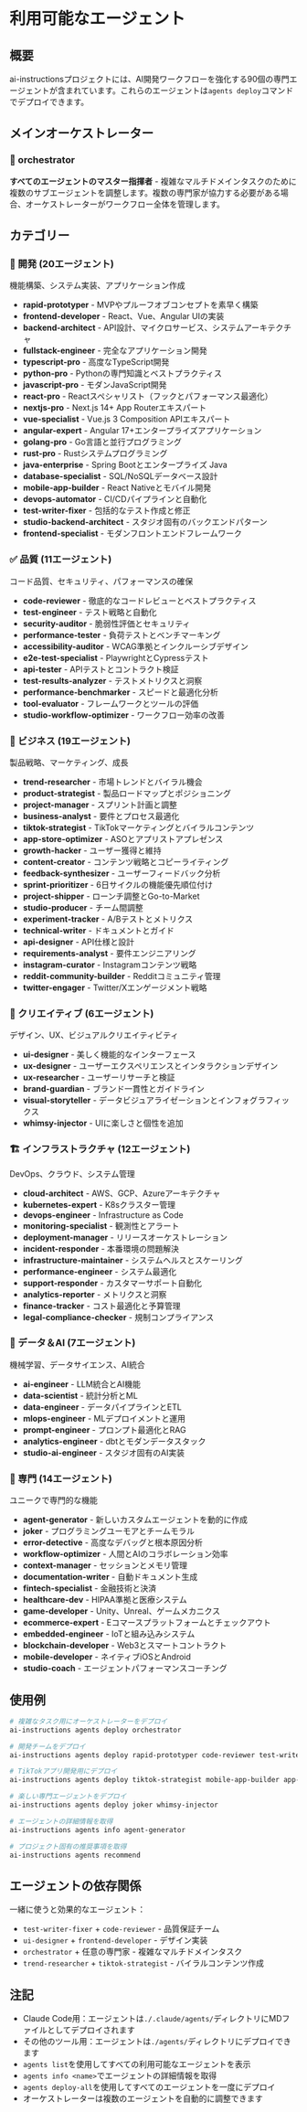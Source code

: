 # 利用可能なエージェント

## 概要

ai-instructionsプロジェクトには、AI開発ワークフローを強化する90個の専門エージェントが含まれています。これらのエージェントは`agents deploy`コマンドでデプロイできます。

## メインオーケストレーター

### 🌈 orchestrator
**すべてのエージェントのマスター指揮者** - 複雑なマルチドメインタスクのために複数のサブエージェントを調整します。複数の専門家が協力する必要がある場合、オーケストレーターがワークフロー全体を管理します。

## カテゴリー

### 🚀 開発 (20エージェント)
機能構築、システム実装、アプリケーション作成

- **rapid-prototyper** - MVPやプルーフオブコンセプトを素早く構築
- **frontend-developer** - React、Vue、Angular UIの実装
- **backend-architect** - API設計、マイクロサービス、システムアーキテクチャ
- **fullstack-engineer** - 完全なアプリケーション開発
- **typescript-pro** - 高度なTypeScript開発
- **python-pro** - Pythonの専門知識とベストプラクティス
- **javascript-pro** - モダンJavaScript開発
- **react-pro** - Reactスペシャリスト（フックとパフォーマンス最適化）
- **nextjs-pro** - Next.js 14+ App Routerエキスパート
- **vue-specialist** - Vue.js 3 Composition APIエキスパート
- **angular-expert** - Angular 17+エンタープライズアプリケーション
- **golang-pro** - Go言語と並行プログラミング
- **rust-pro** - Rustシステムプログラミング
- **java-enterprise** - Spring Bootとエンタープライズ Java
- **database-specialist** - SQL/NoSQLデータベース設計
- **mobile-app-builder** - React Nativeとモバイル開発
- **devops-automator** - CI/CDパイプラインと自動化
- **test-writer-fixer** - 包括的なテスト作成と修正
- **studio-backend-architect** - スタジオ固有のバックエンドパターン
- **frontend-specialist** - モダンフロントエンドフレームワーク

### ✅ 品質 (11エージェント)
コード品質、セキュリティ、パフォーマンスの確保

- **code-reviewer** - 徹底的なコードレビューとベストプラクティス
- **test-engineer** - テスト戦略と自動化
- **security-auditor** - 脆弱性評価とセキュリティ
- **performance-tester** - 負荷テストとベンチマーキング
- **accessibility-auditor** - WCAG準拠とインクルーシブデザイン
- **e2e-test-specialist** - PlaywrightとCypressテスト
- **api-tester** - APIテストとコントラクト検証
- **test-results-analyzer** - テストメトリクスと洞察
- **performance-benchmarker** - スピードと最適化分析
- **tool-evaluator** - フレームワークとツールの評価
- **studio-workflow-optimizer** - ワークフロー効率の改善

### 💼 ビジネス (19エージェント)
製品戦略、マーケティング、成長

- **trend-researcher** - 市場トレンドとバイラル機会
- **product-strategist** - 製品ロードマップとポジショニング
- **project-manager** - スプリント計画と調整
- **business-analyst** - 要件とプロセス最適化
- **tiktok-strategist** - TikTokマーケティングとバイラルコンテンツ
- **app-store-optimizer** - ASOとアプリストアプレゼンス
- **growth-hacker** - ユーザー獲得と維持
- **content-creator** - コンテンツ戦略とコピーライティング
- **feedback-synthesizer** - ユーザーフィードバック分析
- **sprint-prioritizer** - 6日サイクルの機能優先順位付け
- **project-shipper** - ローンチ調整とGo-to-Market
- **studio-producer** - チーム間調整
- **experiment-tracker** - A/Bテストとメトリクス
- **technical-writer** - ドキュメントとガイド
- **api-designer** - API仕様と設計
- **requirements-analyst** - 要件エンジニアリング
- **instagram-curator** - Instagramコンテンツ戦略
- **reddit-community-builder** - Redditコミュニティ管理
- **twitter-engager** - Twitter/Xエンゲージメント戦略

### 🎨 クリエイティブ (6エージェント)
デザイン、UX、ビジュアルクリエイティビティ

- **ui-designer** - 美しく機能的なインターフェース
- **ux-designer** - ユーザーエクスペリエンスとインタラクションデザイン
- **ux-researcher** - ユーザーリサーチと検証
- **brand-guardian** - ブランド一貫性とガイドライン
- **visual-storyteller** - データビジュアライゼーションとインフォグラフィックス
- **whimsy-injector** - UIに楽しさと個性を追加

### 🏗️ インフラストラクチャ (12エージェント)
DevOps、クラウド、システム管理

- **cloud-architect** - AWS、GCP、Azureアーキテクチャ
- **kubernetes-expert** - K8sクラスター管理
- **devops-engineer** - Infrastructure as Code
- **monitoring-specialist** - 観測性とアラート
- **deployment-manager** - リリースオーケストレーション
- **incident-responder** - 本番環境の問題解決
- **infrastructure-maintainer** - システムヘルスとスケーリング
- **performance-engineer** - システム最適化
- **support-responder** - カスタマーサポート自動化
- **analytics-reporter** - メトリクスと洞察
- **finance-tracker** - コスト最適化と予算管理
- **legal-compliance-checker** - 規制コンプライアンス

### 🤖 データ＆AI (7エージェント)
機械学習、データサイエンス、AI統合

- **ai-engineer** - LLM統合とAI機能
- **data-scientist** - 統計分析とML
- **data-engineer** - データパイプラインとETL
- **mlops-engineer** - MLデプロイメントと運用
- **prompt-engineer** - プロンプト最適化とRAG
- **analytics-engineer** - dbtとモダンデータスタック
- **studio-ai-engineer** - スタジオ固有のAI実装

### 🔧 専門 (14エージェント)
ユニークで専門的な機能

- **agent-generator** - 新しいカスタムエージェントを動的に作成
- **joker** - プログラミングユーモアとチームモラル
- **error-detective** - 高度なデバッグと根本原因分析
- **workflow-optimizer** - 人間とAIのコラボレーション効率
- **context-manager** - セッションとメモリ管理
- **documentation-writer** - 自動ドキュメント生成
- **fintech-specialist** - 金融技術と決済
- **healthcare-dev** - HIPAA準拠と医療システム
- **game-developer** - Unity、Unreal、ゲームメカニクス
- **ecommerce-expert** - Eコマースプラットフォームとチェックアウト
- **embedded-engineer** - IoTと組み込みシステム
- **blockchain-developer** - Web3とスマートコントラクト
- **mobile-developer** - ネイティブiOSとAndroid
- **studio-coach** - エージェントパフォーマンスコーチング

## 使用例

```bash
# 複雑なタスク用にオーケストレーターをデプロイ
ai-instructions agents deploy orchestrator

# 開発チームをデプロイ
ai-instructions agents deploy rapid-prototyper code-reviewer test-writer-fixer

# TikTokアプリ開発用にデプロイ
ai-instructions agents deploy tiktok-strategist mobile-app-builder app-store-optimizer

# 楽しい専門エージェントをデプロイ
ai-instructions agents deploy joker whimsy-injector

# エージェントの詳細情報を取得
ai-instructions agents info agent-generator

# プロジェクト固有の推奨事項を取得
ai-instructions agents recommend
```

## エージェントの依存関係

一緒に使うと効果的なエージェント：
- `test-writer-fixer` + `code-reviewer` - 品質保証チーム
- `ui-designer` + `frontend-developer` - デザイン実装
- `orchestrator` + 任意の専門家 - 複雑なマルチドメインタスク
- `trend-researcher` + `tiktok-strategist` - バイラルコンテンツ作成

## 注記

- Claude Code用：エージェントは`./.claude/agents/`ディレクトリにMDファイルとしてデプロイされます
- その他のツール用：エージェントは`./agents/`ディレクトリにデプロイできます
- `agents list`を使用してすべての利用可能なエージェントを表示
- `agents info <name>`でエージェントの詳細情報を取得
- `agents deploy-all`を使用してすべてのエージェントを一度にデプロイ
- オーケストレーターは複数のエージェントを自動的に調整できます